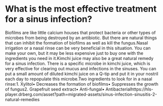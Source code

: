 # What is the most effective treatment for a sinus infection?

Biofilms are like little calcium houses that protect bacteria or other types of microbes from being destroyed by an antibiotic. But there are natural things that can inhibit the formation of biofilms as well as kill the fungus.Nasal irrigation or a nasal rinse can be very beneficial in this situation. You can make your own, but it may be less expensive just to buy one with the ingredients you need in it.Kimchi juice may also be a great natural remedy for a sinus infection. There is a specific microbe in kimchi juice, which is very effective for clearing out mucus and infections in the sinuses. You can put a small amount of diluted kimchi juice on a Q-tip and put it in your nostril each day to repopulate this microbe.Two ingredients to look for in a nasal rinse:1. Xylitol• Decreases the formation of biofilms• Suppresses the growth of fungus2. Grapefruit seed extract• Anti-fungal• Antibacterialhttps://hls-player.drberg.com/asset?path=migrated-assets/sinus-infection-sinusitis-2-natural-remedies